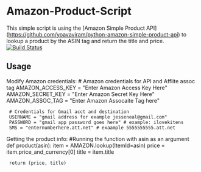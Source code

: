 Amazon-Product-Script
=====================
This simple script is using the [Amazon Simple Product API] (https://github.com/yoavaviram/python-amazon-simple-product-api)
to lookup a product by the ASIN tag and return the title and price.
[![Build Status](https://travis-ci.org/jesseneal/Amazon-Product-Script.svg?branch=master)](https://travis-ci.org/jesseneal/Amazon-Product-Script)

Usage
-----
Modify Amazon credentials:
	 # Amazon credentials for API and Afflite assoc tag
	 AMAZON_ACCESS_KEY = "Enter Amazon Access Key Here"
	 AMAZON_SECRET_KEY = "Enter Amazon Secret Key Here"
	 AMAZON_ASSOC_TAG = "Enter Amazon Assocaite Tag here"

	 # Credentials for Gmail acct and destination
	 USERNAME = "gmail address for example jesseneal@gmail.com"
	 PASSWORD = "gmail app password goes here" # example: ilovekitens
	 SMS = "enternumberhere.att.net" # exaample 5555555555.att.net


Getting the product info:
     #Running the function with asin as an argument 
     def product(asin):
         item = AMAZON.lookup(ItemId=asin)
		 price = item.price_and_currency[0]
		 title = item.title

	 return (price, title)
